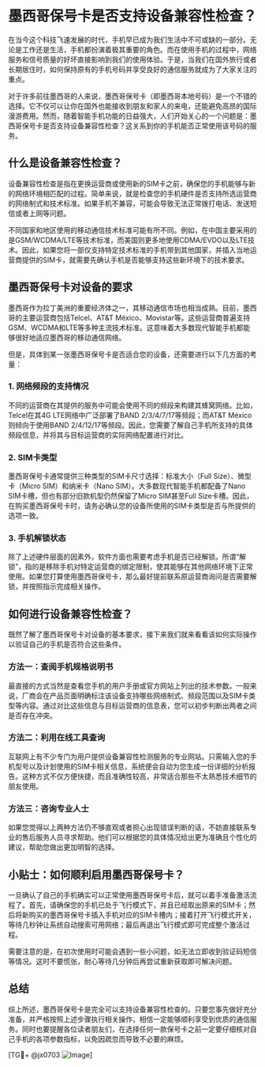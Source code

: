 # 墨西哥保号卡是否支持设备兼容性检查？

在当今这个科技飞速发展的时代，手机早已成为我们生活中不可或缺的一部分。无论是工作还是生活，手机都扮演着极其重要的角色。而在使用手机的过程中，网络服务和信号质量的好坏直接影响到我们的使用体验。于是，当我们在国外旅行或者长期居住时，如何保持原有的手机号码并享受良好的通信服务就成为了大家关注的重点。

对于许多前往墨西哥的人来说，墨西哥保号卡（即墨西哥本地号码）是一个不错的选择。它不仅可以让你在国外也能接收到朋友和家人的来电，还能避免高昂的国际漫游费用。然而，随着智能手机功能的日益强大，人们开始关心的一个问题是：墨西哥保号卡是否支持设备兼容性检查？这关系到你的手机能否正常使用该号码的服务。

## 什么是设备兼容性检查？

设备兼容性检查是指在更换运营商或使用新的SIM卡之前，确保您的手机能够与新的网络环境相匹配的过程。简单来说，就是检查您的手机硬件是否支持所选运营商的网络制式和技术标准。如果手机不兼容，可能会导致无法正常拨打电话、发送短信或者上网等问题。

不同国家和地区使用的移动通信技术标准可能有所不同。例如，在中国主要采用的是GSM/WCDMA/LTE等技术标准，而美国则更多地使用CDMA/EVDO以及LTE技术。因此，如果您将一部仅支持特定技术标准的手机带到其他国家，并插入当地运营商提供的SIM卡，就需要先确认手机是否能够支持这些新环境下的技术要求。

## 墨西哥保号卡对设备的要求

墨西哥作为拉丁美洲的重要经济体之一，其移动通信市场也相当成熟。目前，墨西哥的主要运营商包括Telcel、AT&T México、Movistar等。这些运营商普遍支持GSM、WCDMA和LTE等多种主流技术标准。这意味着大多数现代智能手机都能够很好地适应墨西哥的移动通信网络。

但是，具体到某一张墨西哥保号卡是否适合您的设备，还需要进行以下几方面的考量：

### 1. 网络频段的支持情况

不同的运营商在其提供的服务中可能会使用不同的频段来构建其蜂窝网络。比如，Telcel在其4G LTE网络中广泛部署了BAND 2/3/4/7/17等频段；而AT&T México则倾向于使用BAND 2/4/12/17等频段。因此，您需要了解自己手机所支持的具体频段信息，并将其与目标运营商的实际网络配置进行对比。

### 2. SIM卡类型

墨西哥保号卡通常提供三种类型的SIM卡尺寸选择：标准大小（Full Size）、微型卡（Micro SIM）和纳米卡（Nano SIM）。大多数现代智能手机都配备了Nano SIM卡槽，但也有部分旧款机型仍然保留了Micro SIM甚至Full Size卡槽。因此，在购买墨西哥保号卡时，请务必确认您的设备所使用的SIM卡类型是否与所提供的选项一致。

### 3. 手机解锁状态

除了上述硬件层面的因素外，软件方面也需要考虑手机是否已经解锁。所谓“解锁”，指的是移除手机对特定运营商的绑定限制，使其能够在其他网络环境下正常使用。如果您打算使用墨西哥保号卡，那么最好提前联系原运营商询问是否需要解锁，并按照指示完成相关操作。

## 如何进行设备兼容性检查？

既然了解了墨西哥保号卡对设备的基本要求，接下来我们就来看看该如何实际操作以验证自己的手机是否符合这些条件。

### 方法一：查阅手机规格说明书

最直接的方式当然是查看您手机的用户手册或官方网站上列出的技术参数。一般来说，厂商会在产品页面明确标注该设备支持哪些网络制式、频段范围以及SIM卡类型等内容。通过对比这些信息与目标运营商的信息表，您可以初步判断出两者之间是否存在冲突。

### 方法二：利用在线工具查询

互联网上有不少专门为用户提供设备兼容性检测服务的专业网站。只需输入您的手机型号以及计划使用的SIM卡相关信息，系统便会自动为您生成一份详细的分析报告。这种方式不仅方便快捷，而且准确性较高，非常适合那些不太熟悉技术细节的朋友使用。

### 方法三：咨询专业人士

如果您觉得以上两种方法仍不够直观或者担心出现错误判断的话，不妨直接联系专业的售后服务人员寻求帮助。他们可以根据您的具体情况给出更为准确且个性化的建议，帮助您做出更加明智的选择。

## 小贴士：如何顺利启用墨西哥保号卡？

一旦确认了自己的手机确实可以正常使用墨西哥保号卡后，就可以着手准备激活流程了。首先，请确保您的手机已处于飞行模式下，并且已经取出原来的SIM卡；然后将新购买的墨西哥保号卡插入手机对应的SIM卡槽内；接着打开飞行模式开关，等待几秒钟让系统自动搜索可用网络；最后再退出飞行模式即可完成整个激活过程。

需要注意的是，在初次使用时可能会遇到一些小问题，如无法立即收到验证码短信等情况。这时不要慌张，耐心等待几分钟后再尝试重新获取即可解决问题。

## 总结

综上所述，墨西哥保号卡是完全可以支持设备兼容性检查的。只要您事先做好充分准备，并严格按照上述步骤执行相关操作，相信一定能够顺利享受到优质的通信服务。同时也要提醒各位读者朋友们，在选择任何一款保号卡之前一定要仔细核对自己手机的各项参数指标，以免因疏忽而导致不必要的麻烦。

[TG💪+ @jx0703 ![Image](https://github.com/user-attachments/assets/dbca1d08-cadb-493c-b0ec-ad6f7a83f270)]